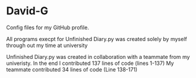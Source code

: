 # David-G
Config files for my GitHub profile.

All programs execpt for Unfinished Diary.py was created solely by myself through out my time at university 

Unfinished Diary.py was created in collaboration with a teammate from my univeristy. In the end I contributed 137 lines of code (lines 1-137)
My teammate contributed 34 lines of code (Line 138-171)
